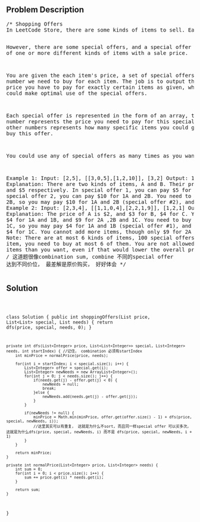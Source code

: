 <!--
<style>
  body { font-family: Arial, sans-serif; }
  .container { max-width: 100%; margin: 50px auto; padding: 10px; }
  .comment-block { background-color: #f9f9f9; padding: 10px; border-left: 5px solid #ccc; max-width: 400px; margin: 20px auto; overflow-wrap: break-word; white-space: pre-wrap; }
  .code-block { background-color: #f4f4f4; padding: 10px; border: 1px solid #ddd; max-width: 400px; margin: 20px auto; overflow-wrap: break-word; white-space: pre-wrap; }
</style>
-->

<div class='container'>
<h2>Problem Description</h2>
<div class='comment-block'>
<pre>
/* Shopping Offers
In LeetCode Store, there are some kinds of items to sell. Each item has a price.

However, there are some special offers, and a special offer consists of one or more different kinds of items with a sale price.

You are given the each item's price, a set of special offers, and the number we need to buy for each item. 
The job is to output the lowest price you have to pay for exactly certain items as given, where you could make optimal use of the special offers.

Each special offer is represented in the form of an array, the last number represents the price you need to pay for this special offer, 
other numbers represents how many specific items you could get if you buy this offer.

You could use any of special offers as many times as you want.

Example 1:
Input: [2,5], [[3,0,5],[1,2,10]], [3,2]
Output: 14
Explanation: 
There are two kinds of items, A and B. Their prices are $2 and $5 respectively. 
In special offer 1, you can pay $5 for 3A and 0B
In special offer 2, you can pay $10 for 1A and 2B. 
You need to buy 3A and 2B, so you may pay $10 for 1A and 2B (special offer #2), and $4 for 2A.
Example 2:
Input: [2,3,4], [[1,1,0,4],[2,2,1,9]], [1,2,1]
Output: 11
Explanation: 
The price of A is $2, and $3 for B, $4 for C. 
You may pay $4 for 1A and 1B, and $9 for 2A ,2B and 1C. 
You need to buy 1A ,2B and 1C, so you may pay $4 for 1A and 1B (special offer #1), and $3 for 1B, $4 for 1C. 
You cannot add more items, though only $9 for 2A ,2B and 1C.
Note:
There are at most 6 kinds of items, 100 special offers.
For each item, you need to buy at most 6 of them.
You are not allowed to buy more items than you want, even if that would lower the overall price.
*/
/* 
这道题很像combination sum, combine 不同的special offer 达到不同价位， 最差解是原价购买， 好好体会
*/
</pre>
</div>

<h2>Solution</h2>
<div class='code-block'>
<pre><code class='language-java'>





class Solution {
    public int shoppingOffers(List<Integer> price, List<List<Integer>> special, List<Integer> needs) {
        return dfs(price, special, needs, 0);
    }
    
    private int dfs(List<Integer> price, List<List<Integer>> special, List<Integer> needs, int startIndex) { //记住， combination 必须有startIndex
        int minPrice = normalPrice(price, needs);

        for(int i = startIndex; i < special.size(); i++) {
            List<Integer> offer = special.get(i);
            List<Integer> newNeeds = new ArrayList<Integer>();
            for(int j = 0; j < needs.size(); j++) {
                if(needs.get(j) - offer.get(j) < 0) {
                    newNeeds = null;
                    break;
                }else {
                    newNeeds.add(needs.get(j) - offer.get(j));
                }
            }
            
            if(newNeeds != null) {
                minPrice = Math.min(minPrice, offer.get(offer.size() - 1) + dfs(price, special, newNeeds, i));
                //这里其实可以有重复， 这就是为什么不sort, 而且同一样special offer 可以买多次， 这就是为什么dfs(price, special, newNeeds, i) 而不是 dfs(price, special, newNeeds, i + 1)
            }
        }
        
        return minPrice;
    }
    
    private int normalPrice(List<Integer> price, List<Integer> needs) {
        int sum = 0;
        for(int i = 0; i < price.size(); i++) {
            sum += price.get(i) * needs.get(i);
        }
        
        return sum;
    }
    
}</code></pre>
</div>
</div>
